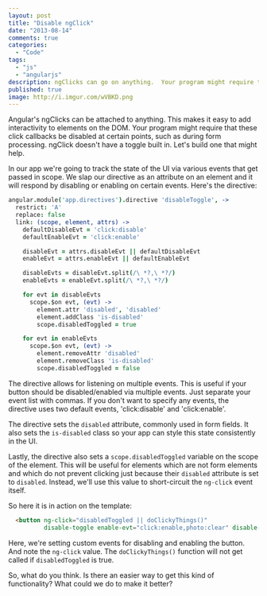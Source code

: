```yaml
---
layout: post
title: "Disable ngClick"
date: "2013-08-14"
comments: true
categories:
  - "Code"
tags:
  - "js"
  - "angularjs"
description: ngClicks can go on anything.  Your program might require that they be disabled at certain points.  Here's an easy directive to help.
published: true
image: http://i.imgur.com/wVBKD.png
---
```


Angular's ngClicks can be attached to anything.  This makes it easy to add interactivity to elements on the DOM.  Your program might require that these click callbacks be disabled at certain points, such as during form processing.  ngClick doesn't have a toggle built in.  Let's build one that might help.

<!--more-->

In our app we're going to track the state of the UI via various events that get passed in scope.  We slap our directive as an attribute on an element and it will respond by disabling or enabling on certain events.  Here's the directive:

```coffeescript disable-toggle.coffee
angular.module('app.directives').directive 'disableToggle', ->
  restrict: 'A'
  replace: false
  link: (scope, element, attrs) ->
    defaultDisableEvt = 'click:disable'
    defaultEnableEvt = 'click:enable'

    disableEvt = attrs.disableEvt || defaultDisableEvt
    enableEvt = attrs.enableEvt || defaultEnableEvt

    disableEvts = disableEvt.split(/\ *?,\ *?/)
    enableEvts = enableEvt.split(/\ *?,\ *?/)

    for evt in disableEvts
      scope.$on evt, (evt) ->
        element.attr 'disabled', 'disabled'
        element.addClass 'is-disabled'
        scope.disabledToggled = true

    for evt in enableEvts
      scope.$on evt, (evt) ->
        element.removeAttr 'disabled'
        element.removeClass 'is-disabled'
        scope.disabledToggled = false
```

The directive allows for listening on multiple events.  This is useful if your button should be disabled/enabled via multiple events.  Just separate your event list with commas.  If you don't want to specify any events, the directive uses two default events, 'click:disable' and 'click:enable'.

The directive sets the `disabled` attribute, commonly used in form fields.  It also sets the `is-disabled` class so your app can style this state consistently in the UI.

Lastly, the directive also sets a `scope.disabledToggled` variable on the scope of the element.  This will be useful for elements which are not form elements and which do not prevent clicking just because their `disabled` attribute is set to `disabled`.  Instead, we'll use this value to short-circuit the `ng-click` event itself.

So here it is in action on the template:

```html
  <button ng-click="disabledToggled || doClickyThings()"
          disable-toggle enable-evt="click:enable,photo:clear" disable-evt="photo:add">Click Me</button>
```

Here, we're setting custom events for disabling and enabling the button.  And note the `ng-click` value.  The `doClickyThings()` function will not get called if `disabledToggled` is true.

So, what do you think.  Is there an easier way to get this kind of functionality?  What could we do to make it better?
